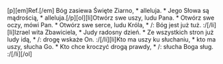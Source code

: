 [p][em]Ref.[/em] Bóg zasiewa Święte Ziarno, * alleluja. * Jego Słowa są mądrością, * alleluja.[/p][ol][li]Otwórz swe uszy, ludu Pana. * Otwórz swe oczy, mówi Pan. * Otwórz swe serce, ludu Króla, * /: Bóg jest już tuż. :/[/li][li]Izrael wita Zbawiciela, * Judy radosny dzień. * Ze wszystkich stron już ludy idą, * /: drogę wskaże On. :/[/li][li]Kto ma uszy ku słuchaniu, * kto ma uszy, słucha Go. * Kto chce kroczyć drogą prawdy, * /: słucha Boga sług. :/[/li][/ol]